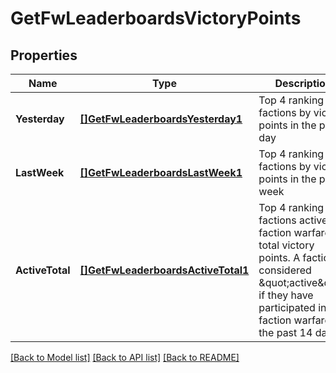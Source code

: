 # GetFwLeaderboardsVictoryPoints

## Properties
Name | Type | Description | Notes
------------ | ------------- | ------------- | -------------
**Yesterday** | [**[]GetFwLeaderboardsYesterday1**](get_fw_leaderboards_yesterday_1.md) | Top 4 ranking of factions by victory points in the past day | [default to null]
**LastWeek** | [**[]GetFwLeaderboardsLastWeek1**](get_fw_leaderboards_last_week_1.md) | Top 4 ranking of factions by victory points in the past week | [default to null]
**ActiveTotal** | [**[]GetFwLeaderboardsActiveTotal1**](get_fw_leaderboards_active_total_1.md) | Top 4 ranking of factions active in faction warfare by total victory points. A faction is considered \&quot;active\&quot; if they have participated in faction warfare in the past 14 days. | [default to null]

[[Back to Model list]](../README.md#documentation-for-models) [[Back to API list]](../README.md#documentation-for-api-endpoints) [[Back to README]](../README.md)


